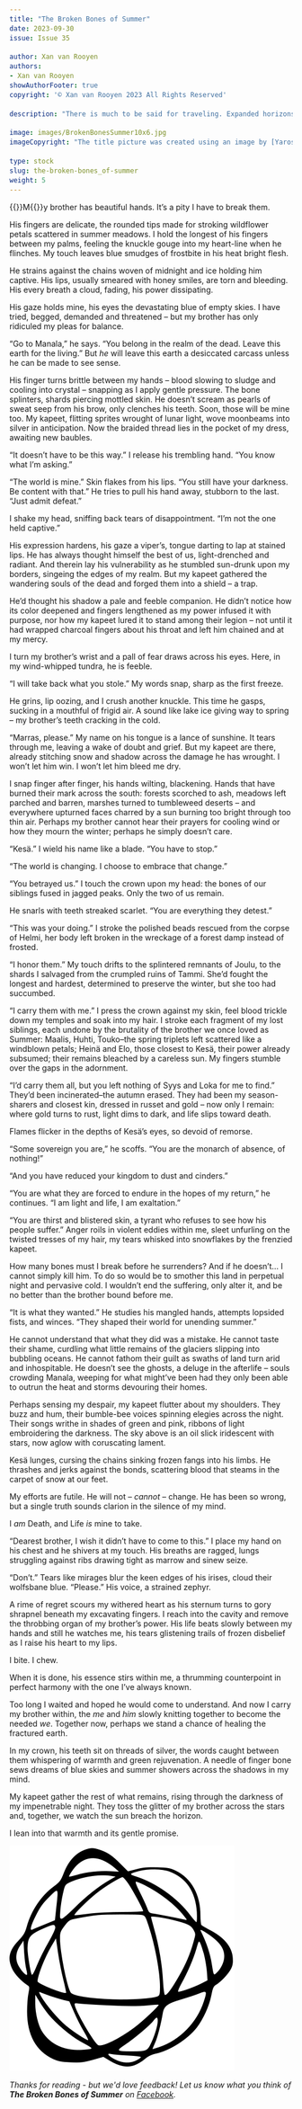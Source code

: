 ```yaml
---
title: "The Broken Bones of Summer"
date: 2023-09-30
issue: Issue 35

author: Xan van Rooyen
authors:
- Xan van Rooyen
showAuthorFooter: true
copyright: '© Xan van Rooyen 2023 All Rights Reserved'

description: "There is much to be said for traveling. Expanded horizons expand the mind, and that can only be an advantage in creative endeavours. In relocating from South Africa to Finland, Xan van Rooyen has clearly found some inspiration: this piece of dark fantasy has its origin in the Finnish folklore that gave the calendar months their names…"

image: images/BrokenBonesSummer10x6.jpg
imageCopyright: "The title picture was created using an image by [YaroslavGerzhedovich](https://depositphotos.com/photo/dryad-human-creature-sitting-falling-burning-tree-acrylic-paper-362002906.html) - many thanks!"

type: stock
slug: the-broken-bones_of-summer
weight: 5
---
```


{{<glyph>}}M{{</glyph>}}y brother has beautiful hands. It’s a pity I have to break them.

His fingers are delicate, the rounded tips made for stroking wildflower petals scattered in summer meadows. I hold the longest of his fingers between my palms, feeling the knuckle gouge into my heart-line when he flinches. My touch leaves blue smudges of frostbite in his heat bright flesh.

He strains against the chains woven of midnight and ice holding him captive. His lips, usually smeared with honey smiles, are torn and bleeding. His every breath a cloud, fading, his power dissipating.

His gaze holds mine, his eyes the devastating blue of empty skies. I have tried, begged, demanded and threatened – but my brother has only ridiculed my pleas for balance.

“Go to Manala,” he says. “You belong in the realm of the dead. Leave this earth for the living.” But *he* will leave this earth a desiccated carcass unless he can be made to see sense.

His finger turns brittle between my hands – blood slowing to sludge and cooling into crystal – snapping as I apply gentle pressure. The bone splinters, shards piercing mottled skin. He doesn’t scream as pearls of sweat seep from his brow, only clenches his teeth. Soon, those will be mine too. My kapeet, flitting sprites wrought of lunar light, wove moonbeams into silver in anticipation. Now the braided thread lies in the pocket of my dress, awaiting new baubles.

“It doesn’t have to be this way.” I release his trembling hand. “You know what I’m asking.”

“The world is mine.” Skin flakes from his lips. “You still have your darkness. Be content with that.” He tries to pull his hand away, stubborn to the last. “Just admit defeat.”

I shake my head, sniffing back tears of disappointment. “I’m not the one held captive.”

His expression hardens, his gaze a viper’s, tongue darting to lap at stained lips. He has always thought himself the best of us, light-drenched and radiant. And therein lay his vulnerability as he stumbled sun-drunk upon my borders, singeing the edges of my realm. But my kapeet gathered the wandering souls of the dead and forged them into a shield – a trap.

He’d thought his shadow a pale and feeble companion. He didn’t notice how its color deepened and fingers lengthened as my power infused it with purpose, nor how my kapeet lured it to stand among their legion – not until it had wrapped charcoal fingers about his throat and left him chained and at my mercy.

I turn my brother’s wrist and a pall of fear draws across his eyes. Here, in my wind-whipped tundra, he is feeble.

“I will take back what you stole.” My words snap, sharp as the first freeze.

He grins, lip oozing, and I crush another knuckle. This time he gasps, sucking in a mouthful of frigid air. A sound like lake ice giving way to spring – my brother’s teeth cracking in the cold.

“Marras, please.” My name on his tongue is a lance of sunshine. It tears through me, leaving a wake of doubt and grief. But my kapeet are there, already stitching snow and shadow across the damage he has wrought. I won’t let him win. I won’t let him bleed me dry.

I snap finger after finger, his hands wilting, blackening. Hands that have burned their mark across the south: forests scorched to ash, meadows left parched and barren, marshes turned to tumbleweed deserts – and everywhere upturned faces charred by a sun burning too bright through too thin air. Perhaps my brother cannot hear their prayers for cooling wind or how they mourn the winter; perhaps he simply doesn’t care.

“Kesä.” I wield his name like a blade. “You have to stop.”

“The world is changing. I choose to embrace that change.” 

“You betrayed us.” I touch the crown upon my head: the bones of our siblings fused in jagged peaks. Only the two of us remain.

He snarls with teeth streaked scarlet. “You are everything they detest.”

“This was your doing.” I stroke the polished beads rescued from the corpse of Helmi, her body left broken in the wreckage of a forest damp instead of frosted. 

“I honor them.” My touch drifts to the splintered remnants of Joulu, to the shards I salvaged from the crumpled ruins of Tammi. She’d fought the longest and hardest, determined to preserve the winter, but she too had succumbed. 

“I carry them with me.” I press the crown against my skin, feel blood trickle down my temples and soak into my hair. I stroke each fragment of my lost siblings, each undone by the brutality of the brother we once loved as Summer: Maalis, Huhti, Touko–the spring triplets left scattered like a windblown petals; Heinä and Elo, those closest to Kesä, their power already subsumed; their remains bleached by a careless sun. My fingers stumble over the gaps in the adornment.

 “I’d carry them all, but you left nothing of Syys and Loka for me to find.” They’d been incinerated–the autumn erased. They had been my season-sharers and closest kin, dressed in russet and gold – now only I remain: where gold turns to rust, light dims to dark, and life slips toward death.

Flames flicker in the depths of Kesä’s eyes, so devoid of remorse.

“Some sovereign you are,” he scoffs. “You are the monarch of absence, of nothing!”

“And you have reduced your kingdom to dust and cinders.”

“You are what they are forced to endure in the hopes of my return,” he continues. “I am light and life, I am exaltation.”

“You are thirst and blistered skin, a tyrant who refuses to see how his people suffer.” Anger roils in violent eddies within me, sleet unfurling on the twisted tresses of my hair, my tears whisked into snowflakes by the frenzied kapeet.

How many bones must I break before he surrenders? And if he doesn’t… I cannot simply kill him. To do so would be to smother this land in perpetual night and pervasive cold. I wouldn’t end the suffering, only alter it, and be no better than the brother bound before me.

“It  is what they wanted.” He studies his mangled hands, attempts lopsided fists, and winces. “They shaped their world for unending summer.”

He cannot understand that what they did was a mistake. He cannot taste their shame, curdling what little remains of the glaciers slipping into bubbling oceans. He cannot fathom their guilt as swaths of land turn arid and inhospitable. He doesn’t see the ghosts, a deluge in the afterlife – souls crowding Manala, weeping for what might’ve been had they only been able to outrun the heat and storms devouring their homes.

Perhaps sensing my despair, my kapeet flutter about my shoulders. They buzz and hum, their bumble-bee voices spinning elegies across the night. Their songs writhe in shades of green and pink, ribbons of light embroidering the darkness. The sky above is an oil slick iridescent with stars, now aglow with coruscating lament.

Kesä lunges, cursing the chains sinking frozen fangs into his limbs. He thrashes and jerks against the bonds, scattering blood that steams in the carpet of snow at our feet.

My efforts are futile. He will not – *cannot* – change. He has been so wrong, but a single truth sounds clarion in the silence of my mind.

I *am* Death, and Life *is* mine to take.

“Dearest brother, I wish it didn’t have to come to this.” I place my hand on his chest and he shivers at my touch. His breaths are ragged, lungs struggling against ribs drawing tight as marrow and sinew seize.

“Don’t.” Tears like mirages blur the keen edges of his irises, cloud their wolfsbane blue. “Please.” His voice, a strained zephyr.

A rime of regret scours my withered heart as his sternum turns to gory shrapnel beneath my excavating fingers. I reach into the cavity and remove the throbbing organ of my brother’s power. His life beats slowly between my hands and still he watches me, his tears glistening trails of frozen disbelief as I raise his heart to my lips. 

I bite. I chew.

When it is done, his essence stirs within me, a thrumming counterpoint in perfect harmony with the one I’ve always known.

Too long I waited and hoped he would come to understand. And now I carry my brother within, the *me* and *him* slowly knitting together to become the needed *we*. Together now, perhaps we stand a chance of healing the fractured earth.

In my crown, his teeth sit on threads of silver, the words caught between them whispering of warmth and green rejuvenation. A needle of finger bone sews dreams of blue skies and summer showers across the shadows in my mind.

My kapeet gather the rest of what remains, rising through the darkness of my impenetrable night. They toss the glitter of my brother across the stars and, together, we watch the sun breach the horizon.

I lean into that warmth and its gentle promise.

![Orbit-lrg](images/Orbit.svg)

*Thanks for reading - but we'd love feedback! Let us know what you think of **The Broken Bones of Summer** on [Facebook](https://www.facebook.com/MythaxisMagazine/posts/889663496499971).*
